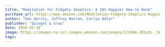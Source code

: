 ```yaml
---
title: "Meditation for Fidgety Skeptics: A 10% Happier How-to Book"
purchase_url: https://www.amazon.com/Meditation-Fidgety-Skeptics-Happier-How-/dp/0399588949?SubscriptionId=AKIAIVZLK2PABGQI2KAQ&tag=everrail-20&linkCode=xm2&camp=2025&creative=165953&creativeASIN=0399588949
author: "Dan Harris, Jeffrey Warren, Carlye Adler"
publisher: "Spiegel & Grau"
date: 2018-02-18
image: https://images-na.ssl-images-amazon.com/images/I/41Hm-2B1yhL._SL75_.jpg
tags:
---
```


